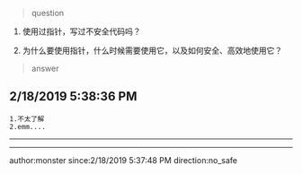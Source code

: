 
> question

1. 使用过指针，写过不安全代码吗？

2. 为什么要使用指针，什么时候需要使用它，以及如何安全、高效地使用它？

> answer

## 2/18/2019 5:38:36 PM  ##

	1.不太了解
	2.emm....

----------



----------
author:monster
since:2/18/2019 5:37:48 PM 
direction:no_safe